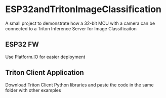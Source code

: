 # ESP32andTritonImageClassification
A small project to demonstrate how a 32-bit MCU with a camera can be connected to a Triton Inference Server for Image Classificaiton

## ESP32 FW
Use Platform.IO for easier deployment 

## Triton Client Application
Download Triton Client Python libraries and paste the code in the same folder with other examples
